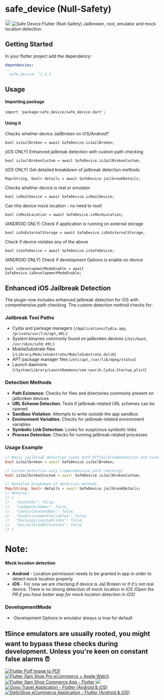 # safe_device (Null-Safety)

<a href="https://pub.dev/packages/safe_device"><img src="https://img.shields.io/badge/pub-1.3.2-blue" alt="Safe Device" height="18"></a>
<img src="https://imgur.com/Vw4Z93n.png" alt="Safe Device">
Flutter (Null-Safety) Jailbroken, root, emulator and mock location detection.

## Getting Started

In your flutter project add the dependency:

```yml
dependencies:
...
  safe_device: ^1.3.2
```

## Usage

#### Importing package

```
import 'package:safe_device/safe_device.dart';
```

#### Using it

Checks whether device JailBroken on iOS/Android?

```
bool isJailBroken = await SafeDevice.isJailBroken;
```

(iOS ONLY) Enhanced jailbreak detection with custom path checking

```
bool isJailBrokenCustom = await SafeDevice.isJailBrokenCustom;
```

(iOS ONLY) Get detailed breakdown of jailbreak detection methods

```
Map<String, bool> details = await SafeDevice.jailbreakDetails;
```

Checks whether device is real or emulator

```
bool isRealDevice = await SafeDevice.isRealDevice;
```

Can this device mock location - no need to root!

```
bool isMockLocation = await SafeDevice.isMockLocation;
```

(ANDROID ONLY) Check if application is running on external storage

```
bool isOnExternalStorage = await SafeDevice.isOnExternalStorage;
```

Check if device violates any of the above

```
bool isSafeDevice = await SafeDevice.isSafeDevice;
```

(ANDROID ONLY) Check if development Options is enable on device

```
bool isDevelopmentModeEnable = await SafeDevice.isDevelopmentModeEnable;
```

## Enhanced iOS Jailbreak Detection

The plugin now includes enhanced jailbreak detection for iOS with comprehensive path checking. The custom detection method checks for:

### Jailbreak Tool Paths
- Cydia and package managers (`/Applications/Cydia.app`, `/private/var/lib/apt`, etc.)
- System binaries commonly found on jailbroken devices (`/bin/bash`, `/usr/sbin/sshd`, etc.)
- MobileSubstrate files (`/Library/MobileSubstrate/MobileSubstrate.dylib`)
- APT package manager files (`/etc/apt`, `/var/lib/dpkg/status`)
- Launch daemons (`/System/Library/LaunchDaemons/com.saurik.Cydia.Startup.plist`)

### Detection Methods
- **Path Existence**: Checks for files and directories commonly present on jailbroken devices
- **URL Scheme Detection**: Tests if jailbreak-related URL schemes can be opened
- **Sandbox Violation**: Attempts to write outside the app sandbox
- **Environment Variables**: Checks for jailbreak-related environment variables
- **Symbolic Link Detection**: Looks for suspicious symbolic links
- **Process Detection**: Checks for running jailbreak-related processes

### Usage Example

```dart
// Basic jailbreak detection (uses both DTTJailbreakDetection and custom detection)
bool isJailbroken = await SafeDevice.isJailBroken;

// Custom detection only (comprehensive path checking)
bool isJailbrokenCustom = await SafeDevice.isJailBrokenCustom;

// Detailed breakdown of detection methods
Map<String, bool> details = await SafeDevice.jailbreakDetails;
// Returns:
// {
//   "hasPaths": false,
//   "canOpenSchemes": false,
//   "canViolateSandbox": false,
//   "hasEnvironmentVariables": false,
//   "hasSuspiciousSymlinks": false,
//   "hasJailbreakProcesses": false
// }
```

# Note:

#### Mock location detection

* **Android** - Location permission needs to be granted in app in order to detect mock location
  properly
* **iOS** - For now we are checking if device is Jail Broken or if it's not real device. There is no
  strong detection of mock location in iOS *(Open the PR if you have better way for mock location
  detection in iOS)*

### DevelopmentMode

* -Development Options in emulator always is true for default

## ❗Since emulators are usually rooted, you might want to bypass these checks during development. Unless you're keen on constant false alarms ⏰

<p>
    <a href="https://codecanyon.net/item/flutter-puff-image-to-pdf/50878345">
        <img
            src="https://market-resized.envatousercontent.com/codecanyon.net/files/488429966/puffimagetopdf.png?auto=format&amp;q=94&amp;cf_fit=crop&amp;gravity=top&amp;h=8000&amp;w=590&amp;s=472d0ca2296e36cb0cfd0ac5d1013fbef09c33c1d0e8edc2917d06166bee7deb"
            alt="Flutter Puff Image to PDF"
            border="0"
        />
    </a>
    <a href="https://codecanyon.net/item/flutter-xam-shoe-pro-ecommerce-apple-watch/46897280">
        <img
            src="https://market-resized.envatousercontent.com/codecanyon.net/files/479757433/xamshoespro.png?auto=format&amp;q=94&amp;cf_fit=crop&amp;gravity=top&amp;h=8000&amp;w=590&amp;s=6083fab314fe2c660c1331d7e28d17df6c552d65b4fde325d33d4497f943d238"
            alt="Flutter Xam Shoe Pro eCommerce + Apple Watch"
            border="0"
        />
    </a>
    <a href="https://codecanyon.net/item/flutter-xam-shoe-commerce-app-flutter/46724667">
        <img
            src="https://market-resized.envatousercontent.com/codecanyon.net/files/479757459/xamshoes.png?auto=format&amp;q=94&amp;cf_fit=crop&amp;gravity=top&amp;h=8000&amp;w=590&amp;s=647f044cd3e37bc9b1475f3fbb105bc6feab7173dc913ebb08020127fd5589b6"
            alt="Flutter Xam Shoe Commerce App - Flutter"
            border="0"
        />
    </a>
    <a href="https://codecanyon.net/item/flutter-fruit-market-app-in-flutter-mobilewebtablet/33060290">
        <img
            src="https://market-resized.envatousercontent.com/codecanyon.net/files/479757499/nova.png?auto=format&amp;q=94&amp;cf_fit=crop&amp;gravity=top&amp;h=8000&amp;w=590&amp;s=c4232417f3bd678fafa5cb936030a35c3dfdc3d697e748c9c4466add67718879"
            border="0"
        />
    </a>
    <a href="https://codecanyon.net/item/flutter-govo-travel-app-in-flutter/29883635">
        <img
            src="https://market-resized.envatousercontent.com/codecanyon.net/files/479757536/govo.png?auto=format&amp;q=94&amp;cf_fit=crop&amp;gravity=top&amp;h=8000&amp;w=590&amp;s=62df117e21adfd060100ba9d77b201c8db63812c8686bb0a66b7204b47579b31"
            alt="Govo Travel Application - Flutter (Android &amp; iOS)"
            border="0"
        />
    </a>
    <a href="https://codecanyon.net/item/flutter-dellyshop-ecommerce-app/28804937">
        <img
            src="https://market-resized.envatousercontent.com/codecanyon.net/files/479757550/delly.png?auto=format&amp;q=94&amp;cf_fit=crop&amp;gravity=top&amp;h=8000&amp;w=590&amp;s=52e241eecfd1198ea9b666274d21b576434f8df30cfc2170eaf684d6e83dd15d"
            alt="DellyShop eCommerce Application - Flutter (Android &amp; iOS)"
            border="0"
        />
    </a>

</p>



